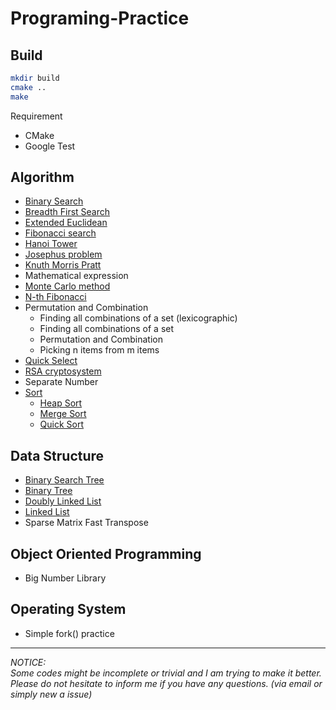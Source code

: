 # Programing-Practice

## Build
```bash
mkdir build
cmake ..
make
```
Requirement
- CMake
- Google Test

## Algorithm
- [Binary Search](https://en.wikipedia.org/wiki/Binary_search_algorithm)
- [Breadth First Search](https://en.wikipedia.org/wiki/Breadth-first_search)
- [Extended Euclidean](https://en.wikipedia.org/wiki/Extended_Euclidean_algorithm)
- [Fibonacci search](https://en.wikipedia.org/wiki/Fibonacci_search_technique)
- [Hanoi Tower](https://en.wikipedia.org/wiki/Tower_of_Hanoi)
- [Josephus problem](https://en.wikipedia.org/wiki/Josephus_problem)
- [Knuth Morris Pratt](https://en.wikipedia.org/wiki/Knuth%E2%80%93Morris%E2%80%93Pratt_algorithm)
- Mathematical expression
- [Monte Carlo method](https://en.wikipedia.org/wiki/Monte_Carlo_method#Simulation_and_optimization)
- [N-th Fibonacci](https://en.wikipedia.org/wiki/Fibonacci_number#Matrix_form)
- Permutation and Combination
  - Finding all combinations of a set (lexicographic)
  - Finding all combinations of a set
  - Permutation and Combination
  - Picking n items from m items
- [Quick Select](https://en.wikipedia.org/wiki/Quickselect)
- [RSA cryptosystem](https://en.wikipedia.org/wiki/RSA_(cryptosystem))
- Separate Number
- [Sort](https://en.wikipedia.org/wiki/Sorting_algorithm)
  - [Heap Sort](https://en.wikipedia.org/wiki/Heapsort)
  - [Merge Sort](https://en.wikipedia.org/wiki/Merge_sort)
  - [Quick Sort](https://en.wikipedia.org/wiki/Quicksort)

## Data Structure
- [Binary Search Tree](https://en.wikipedia.org/wiki/Binary_search_tree)
- [Binary Tree](https://en.wikipedia.org/wiki/Binary_tree)
- [Doubly Linked List](https://en.wikipedia.org/wiki/Doubly_linked_list)
- [Linked List](https://en.wikipedia.org/wiki/Linked_list)
- Sparse Matrix Fast Transpose

## Object Oriented Programming
- Big Number Library

## Operating System
- Simple fork() practice

---
_NOTICE:  
Some codes might be incomplete or trivial and I am trying to make it better.  
Please do not hesitate to inform me if you have any questions. (via email or simply new a issue)_
